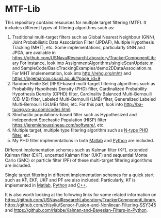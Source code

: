 # MTF-Lib
This repository contains resources for multiple target filtering (MTF). It includes different types of filtering algorithms such as:
1. Traditional multi-target filters such as Global Nearest Neighbour (GNN), Joint Probabilistic Data Association Filter (JPDAF), Multiple Hypothesis Tracking (MHT), etc. Some implementations, particularly GNN and JPDA,  are available in https://github.com/USNavalResearchLaboratory/TrackerComponentLibrary For instance, look into AssignmentAlgorithms/singleScanUpdate.m and SampleCode/BasicTrackingExamples/demo2DDataAssociation.m. For MHT implementation, look into http://rehg.org/mht/ and https://ingemarcox.cs.ucl.ac.uk/?page_id=9
2. Random Finite Set (RFS)-based multi-target filtering algorithms such as Probability Hypothesis Density (PHD) filter, Cardinalized Probability Hypothesis Density (CPHD) filter, Cardinality Balanced Multi-Bernoulli (CB-MB) filter, Labeled Multi-Bernoulli (LMB) filter, Generalized Labeled Multi-Bernoulli (GLMB) filter, etc. For this part, look into http://ba-tuong.vo-au.com/codes.html.
3. Stochastic populations-based filter such as Hypothesized and Independent Stochastic Population (HISP) filter https://jeremiehoussineau.com/software/, etc.
4. Multiple target, multiple type filtering algorithm such as [N-type PHD filter](https://github.com/nathanlem1/MTF-Lib/tree/master/N-type-PHD-Filter/N-type-GM-PHD-Filter), etc
5. My PHD filter implementations in both [Matlab](https://github.com/nathanlem1/MTF-Lib/tree/master/GM-PHD-Filter/GM-PHD-Filter-Matlab) and [Python](https://github.com/nathanlem1/MTF-Lib/tree/master/GM-PHD-Filter/GM-PHD-Filter-Python) are included.

Different implementation schemes such as Kalman filter (KF), extended Kalman filter (EKF), uncented Kalman filter (UKF) and  sequential Monte Carlo (SMC) or particle filter (PF) of these multi-target filtering algorithms are included.  

Single target filtering in different implementation schemes for a quick start such as KF, EKF, UKF and  PF are also included. Particularly, KF is implemented in [Matlab](https://github.com/nathanlem1/MTF-Lib/tree/master/SingleTargetFiltering/KF/KF-Matlab), [Python](https://github.com/nathanlem1/MTF-Lib/tree/master/SingleTargetFiltering/KF/KF-Python) and [C++](https://github.com/nathanlem1/MTF-Lib/tree/master/SingleTargetFiltering/KF/KF-Cpp).

It is also worth looking at the following links for some related information on https://github.com/USNavalResearchLaboratory/TrackerComponentLibrary, https://github.com/chisyliu/Sensor-Fusion-and-Nonlinear-Filtering-SSY345 and https://github.com/rlabbe/Kalman-and-Bayesian-Filters-in-Python.
